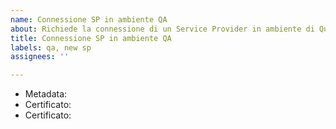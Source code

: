 ```yaml
---
name: Connessione SP in ambiente QA
about: Richiede la connessione di un Service Provider in ambiente di Quality Assurance
title: Connessione SP in ambiente QA
labels: qa, new sp
assignees: ''

---
```


* Metadata:
* Certificato:
* Certificato:
